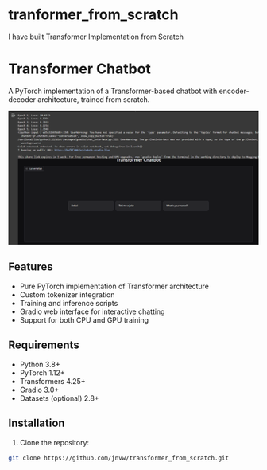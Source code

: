 # tranformer_from_scratch
I have built Transformer Implementation from Scratch
# Transformer Chatbot

A PyTorch implementation of a Transformer-based chatbot with encoder-decoder architecture, trained from scratch.

![Chatbot Demo](Screenshot_20250525_093708.png) <!-- Add a demo gif if available -->

## Features

- Pure PyTorch implementation of Transformer architecture
- Custom tokenizer integration
- Training and inference scripts
- Gradio web interface for interactive chatting
- Support for both CPU and GPU training

## Requirements

- Python 3.8+
- PyTorch 1.12+
- Transformers 4.25+
- Gradio 3.0+
- Datasets (optional) 2.8+

## Installation

1. Clone the repository:
```bash
git clone https://github.com/jnvw/transformer_from_scratch.git
```
